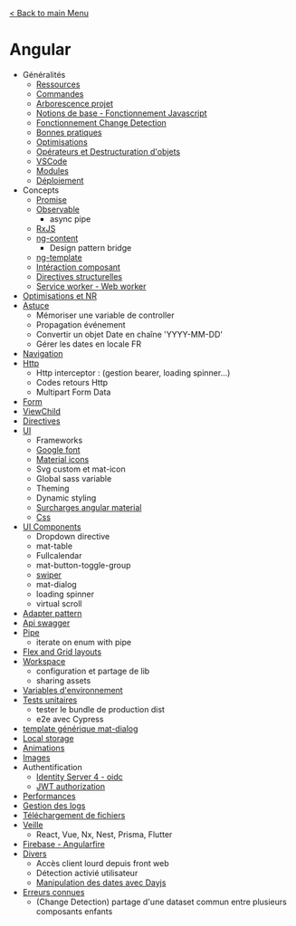 [< Back to main Menu](https://github.com/gsoulie/Mobile-App-Development)    

# Angular

* Généralités    
	* [Ressources](https://github.com/gsoulie/angular-resources/blob/master/ng-resources.md)     
	* [Commandes](https://github.com/gsoulie/angular-resources/blob/master/ng-commands.md)     
	* [Arborescence projet](https://github.com/gsoulie/angular-resources/blob/master/ng-treemap.md)     
	* [Notions de base - Fonctionnement Javascript](https://github.com/gsoulie/angular-resources/blob/master/ng-basics.md)      
	* [Fonctionnement Change Detection](https://github.com/gsoulie/angular-resources/blob/master/ng-change-detection.md)      
	* [Bonnes pratiques](https://github.com/gsoulie/angular-resources/blob/master/ng-best-practices.md)     
	* [Optimisations](https://github.com/gsoulie/angular-resources/blob/master/ng-optimization.md)     
	* [Opérateurs et Destructuration d'objets](https://github.com/gsoulie/angular-resources/blob/master/ng-operators.md)    
	* [VSCode](https://github.com/gsoulie/angular-resources/blob/master/ng-vscode.md)       
	* [Modules](https://github.com/gsoulie/angular-resources/blob/master/ng-module.md)       
	* [Déploiement](https://github.com/gsoulie/angular-resources/blob/master/ng-rollout.md)     
* Concepts       
	* [Promise](https://github.com/gsoulie/angular-resources/blob/master/ng-concept-promise.md)      
	* [Observable](https://github.com/gsoulie/angular-resources/blob/master/ng-concept-observable.md)      
		* async pipe       
	* [RxJS](https://github.com/gsoulie/angular-resources/blob/master/ng-concept-rxjs.md)      
	* [ng-content](https://github.com/gsoulie/angular-resources/blob/master/ng-concept-ng-content.md)      
		* Design pattern bridge      
	* [ng-template](https://github.com/gsoulie/angular-resources/blob/master/ng-concept-ng-template.md)     
	* [Intéraction composant](https://github.com/gsoulie/angular-resources/blob/master/ng-concept-component-interaction.md)      
	* [Directives structurelles](https://github.com/gsoulie/angular-resources/blob/master/ng-concept-structural-directive.md)   
	* [Service worker - Web worker](https://github.com/gsoulie/angular-resources/blob/master/ng-service-worker.md)       
* [Optimisations et NR](https://github.com/gsoulie/angular-resources/blob/master/ng-nr.md)       
* [Astuce](https://github.com/gsoulie/angular-resources/blob/master/ng-tips.md)    
	* Mémoriser une variable de controller       	  
	* Propagation événement      
	* Convertir un objet Date en chaîne 'YYYY-MM-DD'      
	* Gérer les dates en locale FR     
* [Navigation](https://github.com/gsoulie/angular-resources/blob/master/ng-navigation.md)     
* [Http](https://github.com/gsoulie/angular-resources/blob/master/ng-http.md)     
	* Http interceptor : (gestion bearer, loading spinner...)     	
	* Codes retours Http 
	* Multipart Form Data      	
* [Form](https://github.com/gsoulie/angular-resources/blob/master/ng-form.md)     
* [ViewChild](https://github.com/gsoulie/angular-resources/blob/master/ng-viewchild.md)     
* [Directives](https://github.com/gsoulie/angular-resources/blob/master/ng-directive.md)     
* [UI](https://github.com/gsoulie/angular-resources/blob/master/ng-ui-frameworks.md)
	* Frameworks
	* [Google font](https://github.com/gsoulie/angular-resources/blob/master/ng-font.md)     
	* [Material icons](https://www.angularjswiki.com/fr/angular/angular-material-icons-list-mat-icon-list/)       
	* Svg custom et mat-icon
	* Global sass variable
	* Theming     
	* Dynamic styling     
	* [Surcharges angular material](https://github.com/gsoulie/angular-resources/blob/master/ng-material-tips.md)     
	* [Css](https://github.com/gsoulie/angular-resources/blob/master/ng-material-tips.md)     
* [UI Components](https://github.com/gsoulie/angular-resources/blob/master/ng-ui-components.md)     
	* Dropdown directive
	* mat-table
	* Fullcalendar
	* mat-button-toggle-group
	* [swiper](https://github.com/gsoulie/ionic2-resources/blob/master/ionic-ui-component.md#swiper-replace-ion-slide-from-v6)      
	* mat-dialog    
	* loading spinner     
	* virtual scroll       
* [Adapter pattern](https://github.com/gsoulie/angular-resources/blob/master/ng-adapter-pattern.md)     
* [Api swagger](https://github.com/gsoulie/angular-resources/blob/master/ng-api-swagger.md)     
* [Pipe](https://github.com/gsoulie/angular-resources/blob/master/angular-pipe.md)     
	* iterate on enum with pipe      	 
* [Flex and Grid layouts](https://github.com/gsoulie/angular-resources/blob/master/ng-flex-layout.md)     
* [Workspace](https://github.com/gsoulie/angular-resources/blob/master/ng-workspace.md)      
	* configuration et partage de lib       
	* sharing assets	    
* [Variables d'environnement](https://github.com/gsoulie/angular-resources/blob/master/ng-env-variable.md)     
* [Tests unitaires](https://github.com/gsoulie/angular-resources/blob/master/ng-unit-test.md)     
	* tester le bundle de production dist
	* e2e avec Cypress      
* [template générique mat-dialog](https://github.com/gsoulie/angular-resources/blob/master/angular-dialog-template.md)      
* [Local storage](https://github.com/gsoulie/angular-resources/blob/master/ng-local-storage.md)     
* [Animations](https://github.com/gsoulie/angular-resources/blob/master/ng-animation.md)     
* [Images](https://github.com/gsoulie/angular-resources/blob/master/ng-image.md)     
* Authentification	
	* [Identity Server 4 - oidc](https://github.com/manfredsteyer/angular-oauth2-oidc)      
	* [JWT authorization](https://dev-academy.com/angular-jwt/)      
* [Performances](https://github.com/gsoulie/angular-resources/blob/master/ng-performance.md)      
* [Gestion des logs](https://github.com/gsoulie/angular-resources/blob/master/ng-log.md)       
* [Téléchargement de fichiers](https://github.com/gsoulie/angular-resources/blob/master/ng-download.md)       
* [Veille](https://github.com/gsoulie/angular-resources/blob/master/ng-veille.md)         
	* React,  Vue, Nx, Nest, Prisma, Flutter     
* [Firebase - Angularfire](https://github.com/gsoulie/ionic2-resources/blob/master/ng-angular-fire.md)     
* [Divers](https://github.com/gsoulie/angular-resources/blob/master/ng-divers.md)
	* Accès client lourd depuis front web 
	* Détection activié utilisateur      
	* [Manipulation des dates avec Dayjs](https://github.com/gsoulie/angular-resources/blob/master/ng-date.md)      
* [Erreurs connues](https://github.com/gsoulie/angular-resources/blob/master/ng-issues.md)
	* (Change Detection) partage d'une dataset commun entre plusieurs composants enfants

